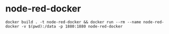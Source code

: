 # node-red-docker

`docker build . -t node-red-docker && docker run --rm --name node-red-docker -v $(pwd):/data -p 1880:1880 node-red-docker`
